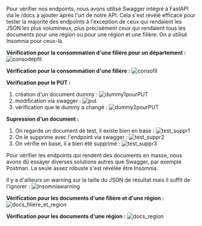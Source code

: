 Pour vérifier nos endpoints, nous avons utilisé Swagger intégré à FastAPI via le /docs à ajouter après l'url de notre API. Cela s'est révélé efficace pour tester la majorité des endpoints à l'exception de ceux qui rendaient les JSON les plus volumineux, plus précisément ceux qui rendaient tous les documents pour une région ou pour une région et une filière. On a utilisé Insomnia pour ceux-là.

**Vérification pour la consommation d'une filière pour un département :**
![consodepfil](https://user-images.githubusercontent.com/73169069/109512014-f2669880-7aa3-11eb-8888-9d3c30da6ebf.png)

**Vérification pour la consommation d'une filière :**
![consofil](https://user-images.githubusercontent.com/73169069/109512084-01e5e180-7aa4-11eb-85bd-b26d62205269.png)

**Vérification pour le PUT :**
1) création d'un document dummy :
![dummy1pourPUT](https://user-images.githubusercontent.com/73169069/109512216-26da5480-7aa4-11eb-95ef-46fb141eff7f.png)
2) modification via swagger :
![put](https://user-images.githubusercontent.com/73169069/109512238-2e016280-7aa4-11eb-9eaf-197f4e78e858.png)
3) vérification que le dummy a changé :
![dummy2pourPUT](https://user-images.githubusercontent.com/73169069/109512262-348fda00-7aa4-11eb-8617-e0b959eb93ed.png)

**Supression d'un document :**
1) On regarde un document de test, il existe bien en base :
![test_suppr1](https://user-images.githubusercontent.com/73169069/109514106-f5fb1f00-7aa5-11eb-9110-874da688f4ec.png)
2) On le supprime avec l'endpoint via swagger :
![test_suppr2](https://user-images.githubusercontent.com/73169069/109514113-f693b580-7aa5-11eb-964f-fa33881a4c5a.png)
3) On vérifie en base, il a bien été supprimé :
![test_suppr3](https://user-images.githubusercontent.com/73169069/109514115-f72c4c00-7aa5-11eb-8233-80d701cede74.png)


Pour vérifier les endpoints qui rendent des documents en masse, nous avons dû essayer diverses solutions autres que Swagger, par exemple Postman. La seule assez robuste s'est révélée être Insomnia.

Il y a d'ailleurs un warning sur la taille du JSON de résultat mais il suffit de l'ignorer :
![insomniawarning](https://user-images.githubusercontent.com/73169069/109512324-45d8e680-7aa4-11eb-94a7-4173089907f9.png)

**Vérification pour les documents d'une filière et d'une région :**
![docs_filiere_et_region](https://user-images.githubusercontent.com/73169069/109512516-7882df00-7aa4-11eb-80b8-da41114991ae.png)

**Vérification pour les documents d'une région :**
![docs_region](https://user-images.githubusercontent.com/73169069/109512554-80428380-7aa4-11eb-92b2-1d7bd4f40e29.png)
